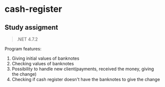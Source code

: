 # cash-register

## Study assigment

> .NET 4.7.2

Program features:
1. Giving initial values of banknotes 
2. Checking values of banknotes
3. Possibility to handle new client(payments, received the money, giving the change)
4. Checking if cash register doesn't have the banknotes to give the change
